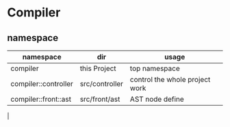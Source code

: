 # Compiler

## namespace

|namespace|dir|usage|
|---|---|---|
|compiler|this Project|top namespace|
|compiler::controller|src/controller|control the whole project work|
|compiler::front::ast|src/front/ast|AST node define|
|
